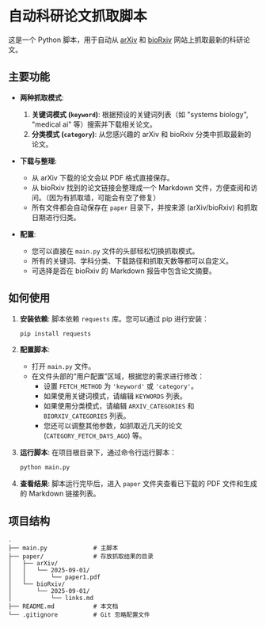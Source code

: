 # 自动科研论文抓取脚本

这是一个 Python 脚本，用于自动从 [arXiv](https://arxiv.org/) 和 [bioRxiv](https://www.biorxiv.org/) 网站上抓取最新的科研论文。

## 主要功能

- **两种抓取模式**:
  1.  **关键词模式 (`keyword`)**: 根据预设的关键词列表（如 "systems biology", "medical ai" 等）搜索并下载相关论文。
  2.  **分类模式 (`category`)**: 从您感兴趣的 arXiv 和 bioRxiv 分类中抓取最新的论文。

- **下载与整理**:
  - 从 arXiv 下载的论文会以 PDF 格式直接保存。
  - 从 bioRxiv 找到的论文链接会整理成一个 Markdown 文件，方便查阅和访问。（因为有抓取墙，可能会有空了修复）
  - 所有文件都会自动保存在 `paper` 目录下，并按来源 (arXiv/bioRxiv) 和抓取日期进行归类。

- **配置**:
  - 您可以直接在 `main.py` 文件的头部轻松切换抓取模式。
  - 所有的关键词、学科分类、下载路径和抓取天数等都可以自定义。
  - 可选择是否在 bioRxiv 的 Markdown 报告中包含论文摘要。


## 如何使用

1.  **安装依赖**:
    脚本依赖 `requests` 库。您可以通过 pip 进行安装：
    ```bash
    pip install requests
    ```

2.  **配置脚本**:
    - 打开 `main.py` 文件。
    - 在文件头部的“用户配置”区域，根据您的需求进行修改：
      - 设置 `FETCH_METHOD` 为 `'keyword'` 或 `'category'`。
      - 如果使用关键词模式，请编辑 `KEYWORDS` 列表。
      - 如果使用分类模式，请编辑 `ARXIV_CATEGORIES` 和 `BIORXIV_CATEGORIES` 列表。
      - 您还可以调整其他参数，如抓取近几天的论文 (`CATEGORY_FETCH_DAYS_AGO`) 等。

3.  **运行脚本**:
    在项目根目录下，通过命令行运行脚本：
    ```bash
    python main.py
    ```

4.  **查看结果**:
    脚本运行完毕后，进入 `paper` 文件夹查看已下载的 PDF 文件和生成的 Markdown 链接列表。

## 项目结构

```
.
├── main.py             # 主脚本
├── paper/              # 存放抓取结果的目录
│   ├── arXiv/
│   │   └── 2025-09-01/
│   │       └── paper1.pdf
│   └── bioRxiv/
│       └── 2025-09-01/
│           └── links.md
├── README.md           # 本文档
└── .gitignore          # Git 忽略配置文件
```
